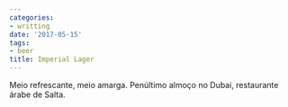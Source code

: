 ```yaml
---
categories:
- writting
date: '2017-05-15'
tags:
- beer
title: Imperial Lager
---
```


Meio refrescante, meio amarga. Penúltimo almoço no Dubai, restaurante árabe de Salta.

